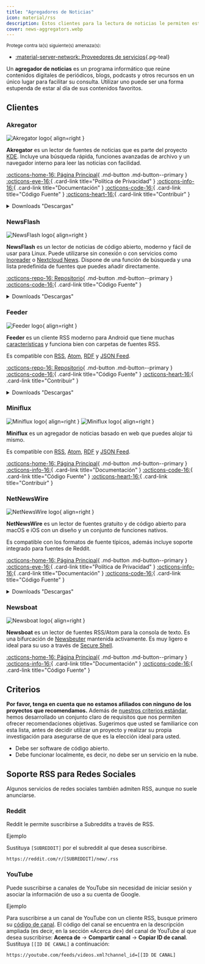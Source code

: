 ```yaml
---
title: "Agregadores de Noticias"
icon: material/rss
description: Estos clientes para la lectura de noticias le permiten estar al día con sus páginas de noticias favoritas, utilizando estándares de Internet como RSS.
cover: news-aggregators.webp
---
```


<small>Protege contra la(s) siguiente(s) amenaza(s):</small>

- [:material-server-network: Proveedores de servicios](basics/common-threats.md#privacy-from-service-providers ""){.pg-teal}

Un **agregador de noticias** es un programa informático que reúne contenidos digitales de periódicos, blogs, podcasts y otros recursos en un único lugar para facilitar su consulta. Utilizar uno puede ser una forma estupenda de estar al día de sus contenidos favoritos.

## Clientes

### Akregator

<div class="admonition recommendation" markdown>

![Akregator logo](assets/img/news-aggregators/akregator.svg){ align=right }

**Akregator** es un lector de fuentes de noticias que es parte del proyecto [KDE](https://kde.org). Incluye una búsqueda rápida, funciones avanzadas de archivo y un navegador interno para leer las noticias con facilidad.

[:octicons-home-16: Página Principal](https://apps.kde.org/akregator){ .md-button .md-button--primary }
[:octicons-eye-16:](https://kde.org/privacypolicy-apps){ .card-link title="Política de Privacidad" }
[:octicons-info-16:](https://docs.kde.org/?application=akregator){ .card-link title="Documentación" }
[:octicons-code-16:](https://invent.kde.org/pim/akregator){ .card-link title="Código Fuente" }
[:octicons-heart-16:](https://kde.org/community/donations){ .card-link title="Contribuir" }

<details class="downloads" markdown>
<summary>Downloads "Descargas"</summary>

- [:simple-flathub: Flathub](https://flathub.org/apps/details/org.kde.akregator)

</details>

</div>

### NewsFlash

<div class="admonition recommendation" markdown>

![NewsFlash logo](assets/img/news-aggregators/newsflash.png){ align=right }

**NewsFlash** es un lector de noticias de código abierto, moderno y fácil de usar para Linux. Puede utilizarse sin conexión o con servicios como [Inoreader](https://inoreader.com) o [Nextcloud News](https://apps.nextcloud.com/apps/news). Dispone de una función de búsqueda y una lista predefinida de fuentes que puedes añadir directamente.

[:octicons-repo-16: Repositorio](https://gitlab.com/news-flash/news_flash_gtk#newsflash){ .md-button .md-button--primary }
[:octicons-code-16:](https://gitlab.com/news-flash/news_flash_gtk){ .card-link title="Código Fuente" }

<details class="downloads" markdown>
<summary>Downloads "Descargas"</summary>

- [:simple-flathub: Flathub](https://flathub.org/apps/io.gitlab.news_flash.NewsFlash)

</details>

</div>

### Feeder

<div class="admonition recommendation" markdown>

![Feeder logo](assets/img/news-aggregators/feeder.png){ align=right }

**Feeder** es un cliente RSS moderno para Android que tiene muchas [características](https://github.com/spacecowboy/Feeder#features) y funciona bien con carpetas de fuentes RSS.

Es compatible con [RSS](https://es.wikipedia.org/wiki/RSS), [Atom](https://es.wikipedia.org/wiki/Atom_(formato_de_redifusi%C3%B3n)), [RDF](https://es.wikipedia.org/wiki/RDF/XML) y [JSON Feed](https://en.wikipedia.org/wiki/JSON_Feed).

[:octicons-repo-16: Repositorio](https://github.com/spacecowboy/Feeder#readme){ .md-button .md-button--primary }
[:octicons-code-16:](https://github.com/spacecowboy/Feeder){ .card-link title="Código Fuente" }
[:octicons-heart-16:](https://ko-fi.com/spacecowboy){ .card-link title="Contribuir" }

<details class="downloads" markdown>
<summary>Downloads "Descargas"</summary>

- [:simple-googleplay: Google Play](https://play.google.com/store/apps/details?id=com.nononsenseapps.feeder.play)
- [:simple-github: GitHub](https://github.com/spacecowboy/Feeder/releases)

</details>

</div>

### Miniflux

<div class="admonition recommendation" markdown>

![Miniflux logo](assets/img/news-aggregators/miniflux.svg#only-light){ align=right }
![Miniflux logo](assets/img/news-aggregators/miniflux-dark.svg#only-dark){ align=right }

**Miniflux** es un agregador de noticias basado en web que puedes alojar tú mismo.

Es compatible con [RSS](https://es.wikipedia.org/wiki/RSS), [Atom](https://es.wikipedia.org/wiki/Atom_(formato_de_redifusi%C3%B3n)), [RDF](https://es.wikipedia.org/wiki/RDF/XML) y [JSON Feed](https://en.wikipedia.org/wiki/JSON_Feed).

[:octicons-home-16: Página Principal](https://miniflux.app){ .md-button .md-button--primary }
[:octicons-info-16:](https://miniflux.app/docs/index#user-guide){ .card-link title="Documentación" }
[:octicons-code-16:](https://github.com/miniflux/v2){ .card-link title="Código Fuente" }
[:octicons-heart-16:](https://miniflux.app/#donations){ .card-link title="Contribuir" }

</div>

### NetNewsWire

<div class="admonition recommendation" markdown>

![NetNewsWire logo](assets/img/news-aggregators/netnewswire.png){ align=right }

**NetNewsWire** es un lector de fuentes gratuito y de código abierto para macOS e iOS con un diseño y un conjunto de funciones nativos.

Es compatible con los formatos de fuente típicos, además incluye soporte integrado para fuentes de Reddit.

[:octicons-home-16: Página Principal](https://netnewswire.com){ .md-button .md-button--primary }
[:octicons-eye-16:](https://netnewswire.com/privacypolicy){ .card-link title="Política de Privacidad" }
[:octicons-info-16:](https://netnewswire.com/help){ .card-link title="Documentación" }
[:octicons-code-16:](https://github.com/Ranchero-Software/NetNewsWire){ .card-link title="Código Fuente" }

<details class="downloads" markdown>
<summary>Downloads "Descargas"</summary>

- [:simple-appstore: App Store](https://apps.apple.com/app/id1480640210)
- [:simple-apple: macOS](https://netnewswire.com)

</details>

</div>

### Newsboat

<div class="admonition recommendation" markdown>

![Newsboat logo](assets/img/news-aggregators/newsboat.svg){ align=right }

**Newsboat** es un lector de fuentes RSS/Atom para la consola de texto. Es una bifurcación de [Newsbeuter](https://en.wikipedia.org/wiki/Newsbeuter) mantenida activamente. Es muy ligero e ideal para su uso a través de [Secure Shell](https://es.wikipedia.org/wiki/Secure_Shell).

[:octicons-home-16: Página Principal](https://newsboat.org){ .md-button .md-button--primary }
[:octicons-info-16:](https://newsboat.org/releases/2.38/docs/newsboat.html){ .card-link title="Documentación" }
[:octicons-code-16:](https://github.com/newsboat/newsboat){ .card-link title="Código Fuente" }

</div>

## Criterios

**Por favor, tenga en cuenta que no estamos afiliados con ninguno de los proyectos que recomendamos.** Además de [nuestros criterios estándar](about/criteria.md), hemos desarrollado un conjunto claro de requisitos que nos permiten ofrecer recomendaciones objetivas. Sugerimos que usted se familiarice con esta lista, antes de decidir utilizar un proyecto y realizar su propia investigación para asegurarse de que es la elección ideal para usted.

- Debe ser software de código abierto.
- Debe funcionar localmente, es decir, no debe ser un servicio en la nube.

## Soporte RSS para Redes Sociales

Algunos servicios de redes sociales también admiten RSS, aunque no suele anunciarse.

### Reddit

Reddit le permite suscribirse a Subreddits a través de RSS.

<div class="admonition example" markdown>
<p class="admonition-title">Ejemplo</p>

Sustituya `[SUBREDDIT]` por el subreddit al que desea suscribirse.

```text
https://reddit.com/r/[SUBREDDIT]/new/.rss
```

</div>

### YouTube

Puede suscribirse a canales de YouTube sin necesidad de iniciar sesión y asociar la información de uso a su cuenta de Google.

<div class="admonition example" markdown>
<p class="admonition-title">Ejemplo</p>

Para suscribirse a un canal de YouTube con un cliente RSS, busque primero su [código de canal](https://support.google.com/youtube/answer/6180214). El código del canal se encuentra en la descripción ampliada (es decir, en la sección «Acerca de») del canal de YouTube al que desea suscribirse: **Acerca de** → **Compartir canal** → **Copiar ID de canal**. Sustituya `[[ID DE CANAL]` a continuación:

```text
https://youtube.com/feeds/videos.xml?channel_id=[[ID DE CANAL]
```

</div>
